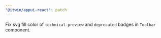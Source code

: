 ```yaml
---
"@itwin/appui-react": patch
---
```


Fix svg fill color of `technical-preview` and `deprecated` badges in `Toolbar` component.
